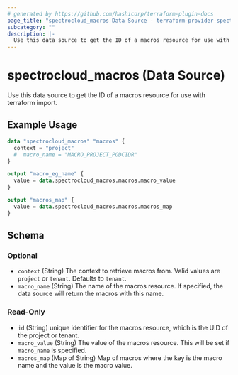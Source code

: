 ```yaml
---
# generated by https://github.com/hashicorp/terraform-plugin-docs
page_title: "spectrocloud_macros Data Source - terraform-provider-spectrocloud"
subcategory: ""
description: |-
  Use this data source to get the ID of a macros resource for use with terraform import.
---
```


# spectrocloud_macros (Data Source)

Use this data source to get the ID of a macros resource for use with terraform import.

## Example Usage

```terraform
data "spectrocloud_macros" "macros" {
  context = "project"
  #  macro_name = "MACRO_PROJECT_PODCIDR"
}

output "macro_eg_name" {
  value = data.spectrocloud_macros.macros.macro_value
}

output "macros_map" {
  value = data.spectrocloud_macros.macros.macros_map
}
```

<!-- schema generated by tfplugindocs -->
## Schema

### Optional

- `context` (String) The context to retrieve macros from. Valid values are `project` or `tenant`. Defaults to `tenant`.
- `macro_name` (String) The name of the macros resource. If specified, the data source will return the macros with this name.

### Read-Only

- `id` (String) unique identifier for the macros resource, which is the UID of the project or tenant.
- `macro_value` (String) The value of the macros resource. This will be set if `macro_name` is specified.
- `macros_map` (Map of String) Map of macros where the key is the macro name and the value is the macro value.

